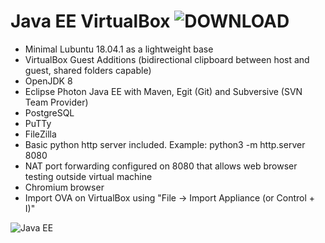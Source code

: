 # Java EE VirtualBox ![DOWNLOAD](https://github.com/Virtual-Machines/Java-EE-VirtualBox/releases/download/latest/JavaEE.ova)

- Minimal Lubuntu 18.04.1 as a lightweight base
- VirtualBox Guest Additions (bidirectional clipboard between host and guest, shared folders capable)
- OpenJDK 8
- Eclipse Photon Java EE with Maven, Egit (Git) and Subversive (SVN Team Provider)
- PostgreSQL
- PuTTy
- FileZilla
- Basic python http server included. Example: python3 -m http.server 8080
- NAT port forwarding configured on 8080 that allows web browser testing outside virtual machine
- Chromium browser
- Import OVA on VirtualBox using "File -> Import Appliance (or Control + I)"

![Java EE](https://github.com/Virtual-Machines/Java-EE-VirtualBox/blob/master/JavaEE.png)
